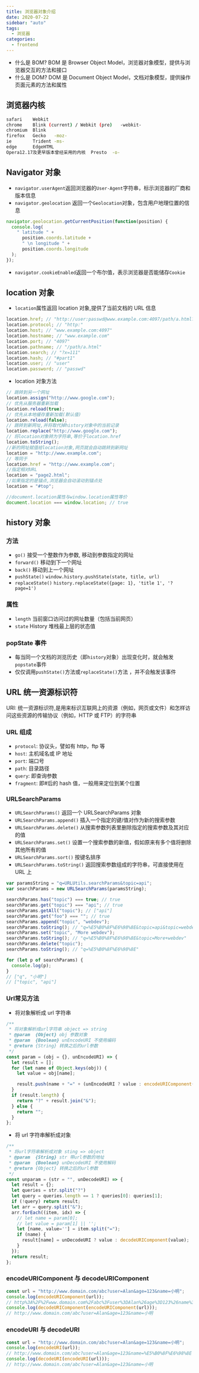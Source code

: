 ```yaml
---
title: 浏览器对象介绍
date: 2020-07-22
sidebar: "auto"
tags:
  - 浏览器
categories:
  - frontend
---
```


- 什么是 BOM? BOM 是 Browser Object Model，浏览器对象模型，提供与浏览器交互的方法和接口
- 什么是 DOM? DOM 是 Document Object Model，文档对象模型，提供操作页面元素的方法和属性

## 浏览器内核

```bash
safari    Webkit
chrome    Blink (current) / Webkit (pre)   -webkit-
chromium  Blink
firefox   Gecko   -moz-
ie        Trident -ms-
edge      EdgeHTML
Opera12.17及更早版本曾经采用的内核  Presto  -o-
```

## Navigator 对象

- `navigator.userAgent`返回浏览器的`User-Agent`字符串，标示浏览器的厂商和版本信息
- `navigator.geolocation` 返回一个`Geolocation`对象，包含用户地理位置的信息

```js
navigator.geolocation.getCurrentPosition(function(position) {
  console.log(
    " latitude " +
      position.coords.latitude +
      " \n longitude " +
      position.coords.longitude
  );
});
```

- `navigator.cookieEnabled`返回一个布尔值，表示浏览器是否能储存`Cookie`

## location 对象

- `location`属性返回 location 对象,提供了当前文档的 URL 信息

```js
location.href; // "http://user:passwd@www.example.com:4097/path/a.html?x=111#part1"
location.protocol; // "http:"
location.host; // "www.example.com:4097"
location.hostname; // "www.example.com"
location.port; // "4097"
location.pathname; // "/path/a.html"
location.search; // "?x=111"
location.hash; // "#part1"
location.user; // "user"
location.password; // "passwd"
```

- location 对象方法

```js
// 跳转到另一个网址
location.assign("http://www.google.com");
// 优先从服务器重新加载
location.reload(true);
// 优先从本地缓存重新加载(默认值)
location.reload(false);
// 跳转到新网址,并将取代掉history对象中的当前记录
location.replace("http://www.google.com");
// 将location对象转为字符串,等价于location.href
location.toString();
//新的网址赋值给location对象,网页就会自动跳转到新网址
location = "http://www.example.com";
// 等同于
location.href = "http://www.example.com";
//指定相对URL
location = "page2.html";
//如果指定的是锚点,浏览器会自动滚动到锚点处
location = "#top";

//document.location属性与window.location属性等价
document.location === window.location; // true
```

## history 对象

### 方法

- `go()` 接受一个整数作为参数, 移动到参数指定的网址
- `forward()` 移动到下一个网址
- `back()` 移动到上一个网址
- `pushState()` `window.history.pushState(state, title, url)`
- `replaceState()` `history.replaceState({page: 1}, 'title 1', '?page=1')`

### 属性

- `length` 当前窗口访问过的网址数量（包括当前网页）
- `state` History 堆栈最上层的状态值

### popState 事件

- 每当同一个文档的浏览历史（即`history`对象）出现变化时，就会触发`popstate`事件
- 仅仅调用`pushState()`方法或`replaceState()`方法 ，并不会触发该事件

## URL 统一资源标识符

URI: 统一资源标识符,是用来标识互联网上的资源（例如，网页或文件）和怎样访问这些资源的传输协议（例如，HTTP 或 FTP）的字符串

### URL 组成

- `protocol`: 协议头，譬如有 http，ftp 等
- `host`: 主机域名或 IP 地址
- `port`: 端口号
- `path`: 目录路径
- `query`: 即查询参数
- `fragment`: 即#后的 hash 值，一般用来定位到某个位置

### URLSearchParams

- `URLSearchParams()` 返回一个 URLSearchParams 对象
- `URLSearchParams.append()` 插入一个指定的键/值对作为新的搜索参数
- `URLSearchParams.delete()` 从搜索参数列表里删除指定的搜索参数及其对应的值
- `URLSearchParams.set()` 设置一个搜索参数的新值，假如原来有多个值将删除其他所有的值
- `URLSearchParams.sort()` 按键名排序
- `URLSearchParams.toString()` 返回搜索参数组成的字符串，可直接使用在 URL 上

```js
var paramsString = "q=URLUtils.searchParams&topic=api";
var searchParams = new URLSearchParams(paramsString);

searchParams.has("topic") === true; // true
searchParams.get("topic") === "api"; // true
searchParams.getAll("topic"); // ["api"]
searchParams.get("foo") === ""; // true
searchParams.append("topic", "webdev");
searchParams.toString(); // "q=%E5%B0%8F%E6%98%8E&topic=api&topic=webdev"
searchParams.set("topic", "More webdev");
searchParams.toString(); // "q=%E5%B0%8F%E6%98%8E&topic=More+webdev"
searchParams.delete("topic");
searchParams.toString(); // "q=%E5%B0%8F%E6%98%8E"

for (let p of searchParams) {
  console.log(p);
}
// ["q", "小明"]
// ["topic", "api"]
```

### Url常见方法

- 将对象解析成 url 字符串

```js
/**
 * 将对象解析成url字符串 object => string
 * @param  {Object} obj 参数对象
 * @param  {Boolean} unEncodeURI 不使用编码
 * @return {String} 转换之后的url参数
 */
const param = (obj = {}, unEncodeURI) => {
  let result = [];
  for (let name of Object.keys(obj)) {
    let value = obj[name];

    result.push(name + "=" + (unEncodeURI ? value : encodeURIComponent(value)));
  }
  if (result.length) {
    return "?" + result.join("&");
  } else {
    return "";
  }
};
```

- 将 url 字符串解析成对象

```js
/**
 * 将url字符串解析成对象 sting => object
 * @param  {String} str 带url参数的地址
 * @param  {Boolean} unDecodeURI 不使用解码
 * @return {Object} 转换之后的url参数
 */
const unparam = (str = "", unDecodeURI) => {
  let result = {};
  let queries = str.split("?")
  let query = queries.length == 1 ? queries[0]: queries[1];
  if (!query) return result;
  let arr = query.split("&");
  arr.forEach((item, idx) => {
    // let name = param[0];
    // let value = param[1] || '';
    let [name, value=''] = item.split("=");
    if (name) {
      result[name] = unDecodeURI ? value : decodeURIComponent(value);
    }
  });
  return result;
};
```

### encodeURIComponent 与 decodeURIComponent

```js
const url = "http://www.domain.com/abc?user=Alan&age=123&name=小明";
console.log(encodeURIComponent(url));
// http%3A%2F%2Fwww.domain.com%2Fabc%3Fuser%3DAlan%26age%3D123%26name%3D%E5%B0%8F%E6%98%8E
console.log(decodeURIComponent(encodeURIComponent(url)));
// http://www.domain.com/abc?user=Alan&age=123&name=小明
```

### encodeURI 与 decodeURI

```js
const url = "http://www.domain.com/abc?user=Alan&age=123&name=小明";
console.log(encodeURI(url));
// http://www.domain.com/abc?user=Alan&age=123&name=%E5%B0%8F%E6%98%8E
console.log(decodeURI(encodeURI(url)));
// http://www.domain.com/abc?user=Alan&age=123&name=小明
```
